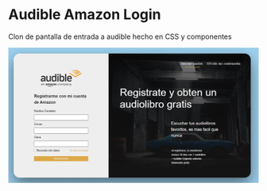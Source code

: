 # Audible Amazon Login

Clon de pantalla de entrada a audible hecho en CSS y componentes

![alt text](https://raw.githubusercontent.com/soypepe/angular_front/master/audible.JPG)
